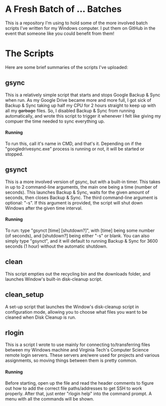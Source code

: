 # A Fresh Batch of ... Batches
This is a repository I'm using to hold some of the more involved batch scripts I've written for my Windows computer. I put them on GitHub in the event that someone like you could benefit from them!

# The Scripts
Here are some brief summaries of the scripts I've uploaded:
## gsync
This is a relatively simple script that starts and stops Google Backup & Sync when run. As my Google Drive became more and more full, I got sick of Backup & Sync taking up half my CPU for 2 hours straight to keep up with all my ~~garbage~~ files. So, I disabled Backup & Sync from running automatically, and wrote this script to trigger it whenever I felt like giving my compuer the time needed to sync everything up.
#### Running
To run this, call it's name in CMD, and that's it. Depending on if the "googledrivesync.exe" process is running or not, it will be started or stopped.

## gsynct
This is a more involved version of gsync, but with a built-in timer. This takes in up to 2 command-line arguments, the main one being a time (number of seconds). This launches Backup & Sync, waits for the given amount of seconds, then closes Backup & Sync. The third command-line argument is optional: "-s". If this argument is provided, the script will shut down Windows after the given time interval.
#### Running
To run: type "gsynct [time] [shutdown?]", with [time] being some number (of seconds), and [shutdown?] being either "-s" or blank. You can also simply type "gsynct", and it will default to running Backup & Sync for 3600 seconds (1 hour) without the automatic shutdown.

## clean
This script empties out the recycling bin and the downloads folder, and launches Window's built-in disk-cleanup script.

## clean_setup
A set-up script that launches the Window's disk-cleanup script in configuration mode, allowing you to choose what files you want to be cleaned when Disk Cleanup is run.

## rlogin
This is a script I wrote to use mainly for connecting to/transferring files between my Windows machine and Virginia Tech's Computer Science remote login servers. These servers are/were used for projects and various assignments, so moving things between them is pretty common.
#### Running
Before starting, open up the file and read the header comments to figure out how to add the correct file paths/addresses to get SSH to work properly. After that, just enter "rlogin help" into the command prompt. A menu with all the commands will be shown.
